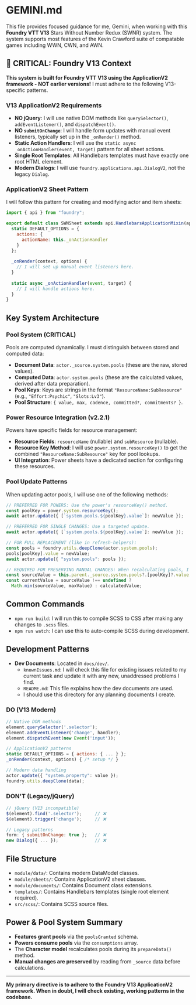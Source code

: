 # GEMINI.md

This file provides focused guidance for me, Gemini, when working with this **Foundry VTT V13** Stars Without Number Redux (SWNR) system. The system supports most features of the Kevin Crawford suite of compatable games including WWN, CWN, and AWN.

## 🚨 CRITICAL: Foundry V13 Context

**This system is built for Foundry VTT V13 using the ApplicationV2 framework - NOT earlier versions!** I must adhere to the following V13-specific patterns.

### V13 ApplicationV2 Requirements
- **NO jQuery**: I will use native DOM methods like `querySelector()`, `addEventListener()`, and `dispatchEvent()`.
- **NO `submitOnChange`**: I will handle form updates with manual event listeners, typically set up in the `_onRender()` method.
- **Static Action Handlers**: I will use the `static async _onActionHandler(event, target)` pattern for all sheet actions.
- **Single Root Templates**: All Handlebars templates must have exactly one root HTML element.
- **Modern Dialogs**: I will use `foundry.applications.api.DialogV2`, not the legacy `Dialog`.

### ApplicationV2 Sheet Pattern
I will follow this pattern for creating and modifying actor and item sheets:
```javascript
import { api } from "foundry";

export default class SWNSheet extends api.HandlebarsApplicationMixin(api.ApplicationV2) {
  static DEFAULT_OPTIONS = {
    actions: { 
      actionName: this._onActionHandler 
    }
  };
  
  _onRender(context, options) {
    // I will set up manual event listeners here.
  }
  
  static async _onActionHandler(event, target) {
    // I will handle actions here.
  }
}
```

## Key System Architecture

### Pool System (CRITICAL)
Pools are computed dynamically. I must distinguish between stored and computed data:

- **Document Data**: `actor._source.system.pools` (these are the raw, stored values).
- **Computed Data**: `actor.system.pools` (these are the calculated values, derived after data preparation).
- **Pool Keys**: Keys are strings in the format `"ResourceName:SubResource"` (e.g., `"Effort:Psychic"`, `"Slots:Lv3"`).
- **Pool Structure**: `{ value, max, cadence, committed?, commitments? }`.

### Power Resource Integration (v2.2.1)
Powers have specific fields for resource management:

- **Resource Fields**: `resourceName` (nullable) and `subResource` (nullable).
- **Resource Key Method**: I will use `power.system.resourceKey()` to get the combined `"ResourceName:SubResource"` key for pool lookups.
- **UI Integration**: Power sheets have a dedicated section for configuring these resources.

### Pool Update Patterns
When updating actor pools, I will use one of the following methods:

```javascript
// PREFERRED FOR POWERS: Use the power's resourceKey() method.
const poolKey = power.system.resourceKey();
await actor.update({ [`system.pools.${poolKey}.value`]: newValue });

// PREFERRED FOR SINGLE CHANGES: Use a targeted update.
await actor.update({ [`system.pools.${poolKey}.value`]: newValue });

// FOR FULL REPLACEMENT (like in refresh-helpers):
const pools = foundry.utils.deepClone(actor.system.pools);
pools[poolKey].value = newValue;
await actor.update({ "system.pools": pools });

// REQUIRED FOR PRESERVING MANUAL CHANGES: When recalculating pools, I must respect user-entered overrides by checking the source data first.
const sourceValue = this.parent._source.system.pools?.[poolKey]?.value;
const currentValue = sourceValue !== undefined ? 
  Math.min(sourceValue, maxValue) : calculatedValue;
```

## Common Commands

- `npm run build`: I will run this to compile SCSS to CSS after making any changes to `.scss` files.
- `npm run watch`: I can use this to auto-compile SCSS during development.

## Development Patterns

- **Dev Documents**: Located in `docs/dev/`.
    - `knownIssues.md`: I will check this file for existing issues related to my current task and update it with any new, unaddressed problems I find.
    - `README.md`: This file explains how the dev documents are used.
    - I should use this directory for any planning documents I create.

### DO (V13 Modern)
```javascript
// Native DOM methods
element.querySelector('.selector');
element.addEventListener('change', handler);
element.dispatchEvent(new Event('input'));

// ApplicationV2 patterns
static DEFAULT_OPTIONS = { actions: { ... } };
_onRender(context, options) { /* setup */ }

// Modern data handling
actor.update({ "system.property": value });
foundry.utils.deepClone(data);
```

### DON'T (Legacy/jQuery)
```javascript
// jQuery (V13 incompatible)
$(element).find('.selector');     // ❌
$(element).trigger('change');     // ❌

// Legacy patterns  
form: { submitOnChange: true };   // ❌
new Dialog({ ... });              // ❌
```

## File Structure
- `module/data/`: Contains modern DataModel classes.
- `module/sheets/`: Contains ApplicationV2 sheet classes.
- `module/documents/`: Contains Document class extensions.
- `templates/`: Contains Handlebars templates (single root element required).
- `src/scss/`: Contains SCSS source files.

## Power & Pool System Summary
- **Features grant pools** via the `poolsGranted` schema.
- **Powers consume pools** via the `consumptions` array.
- The **Character model** recalculates pools during its `prepareData()` method.
- **Manual changes are preserved** by reading from `_source` data before calculations.

---

**My primary directive is to adhere to the Foundry V13 ApplicationV2 framework. When in doubt, I will check existing, working patterns in the codebase.**
